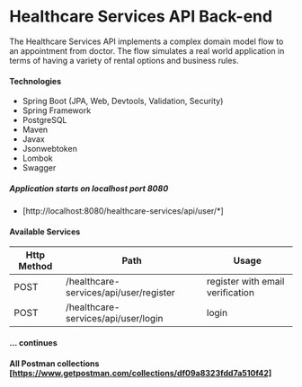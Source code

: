# Healthcare Services API Back-end

The Healthcare Services API implements a complex domain model flow to an appointment from doctor. The flow simulates a real world application in terms of having a variety of rental options and business rules.

#### Technologies
- Spring Boot (JPA, Web, Devtools, Validation, Security)
- Spring Framework
- PostgreSQL
- Maven
- Javax
- Jsonwebtoken
- Lombok
- Swagger

##### Application starts on localhost port 8080
- [http://localhost:8080/healthcare-services/api/user/*]

#### Available Services
| Http Method | Path | Usage |
| ------ | ------ | ------ |
| POST | /healthcare-services/api/user/register | register with email verification |
| POST | /healthcare-services/api/user/login | login |
#### ... continues

#### All Postman collections [https://www.getpostman.com/collections/df09a8323fdd7a510f42]

